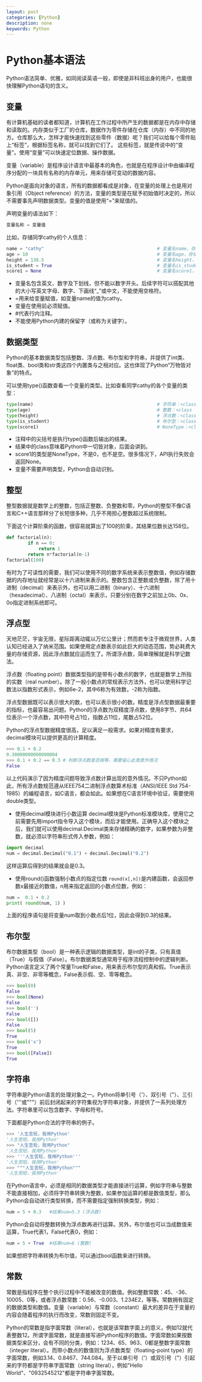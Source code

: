 ```yaml
---
layout: post
categories: [Python]
description: none
keywords: Python
---
```

# Python基本语法
Python语法简单、优雅，如同阅读英语一般，即使是非科班出身的用户，也能很快理解Python语句的含义。

## 变量
有计算机基础的读者都知道，计算机在工作过程中所产生的数据都是在内存中存储和读取的。内存类似于工厂的仓库，数据作为零件存储在仓库（内存）中不同的地方。仓库那么大，怎样才能快速找到这些零件（数据）呢？我们可以给每个零件贴上“标签”，根据标签名称，就可以找到它们了。 这些标签，就是传说中的“变量”。使用“变量”可以快速定位数据、操作数据。

变量（variable）是程序设计语言中最基本的角色，也就是在程序设计中由编译程序分配的一块具有名称的内存单元，用来存储可变动的数据内容。

Python是面向对象的语言，所有的数据都看成是对象，在变量的处理上也是用对象引用（Object reference）的方法，变量的类型是在赋予初始值时决定的，所以不需要事先声明数据类型。变量的值是使用“=”来赋值的。

声明变量的语法如下：
```python
变量名称 = 变量值
```

比如，存储同学cathy的个人信息：
```python
name = "cathy"                                          # 变量名name，存储姓名
age = 10                                                # 变量名age，存储年龄
height = 138.5                                          # 变量名height，存储身高
is_student = True                                       # 变量名is_student，存储是否是学生的标记
score1 = None                                           # 变量名score1，存储成绩
```

- 变量名包含英文、数字及下划线，但不能以数字开头。后续字符可以搭配其他的大小写英文字母、数字、下画线“_”或中文，不能使用空格符。
- =用来给变量赋值，如变量name的值为cathy。
- 变量在使用前必须赋值。
- #代表行内注释。
- 不能使用Python内建的保留字（或称为关键字）。

## 数据类型
Python的基本数据类型包括整数、浮点数、布尔型和字符串，并提供了int类、float类、bool类和str类这四个内置类与之相对应。这也体现了Python“万物皆对象”的特点。

可以使用type()函数查看一个变量的类型。比如查看同学cathy的各个变量的类型：
```python
type(name)                                              # 字符串：<class 'str'>
type(age)                                               # 整数：<class 'int'>
type(height)                                            # 浮点数：<class 'float'>
type(is_student)                                        # 布尔型：<class 'bool'>
type(score1)                                            # NoneType：<class 'NoneType'>
```
- 注释中的尖括号是执行type()函数后输出的结果。
- 结果中的class意味着Python中一切皆对象，后面会讲到。
- score1的类型是NoneType，不是0，也不是空。很多情况下，API执行失败会返回None。
- 变量不需要声明类型，Python会自动识别。

## 整型
整型数据就是数学上的整数，包括正整数、负整数和零。Python的整型不像C语言和C++语言那样分了长短很多种，几乎不用担心整数超过系统限制。

下面这个计算阶乘的函数，很容易就算出了100的阶乘，其结果位数长达158位。
```python
def factorial(n):
        if n == 0:
            return 1
        return n*factorial(n-1)
factorial(100)      
```
有时为了可读性的需要，我们可以使用不同的数字系统来表示整数值，例如存储数据的内存地址就经常是以十六进制来表示的。整数包含正整数或负整数，除了用十进制（decimal）来表示外，也可以用二进制（binary）、十六进制（hexadecimal）、八进制（octal）来表示，只要分别在数字之前加上0b、0x、0o指定进制系统即可。

## 浮点型
天地茫茫，宇宙无限，星际距离动辄以万亿公里计；然而若专注于微观世界，人类认知已经进入了纳米范围。如果使用定点数表示如此巨大的动态范围，势必耗费大量的存储资源，因此浮点数就应运而生了。所谓浮点数，简单理解就是科学记数法。

浮点数（floating point）数据类型指的是带有小数点的数字，也就是数学上所指的实数（real number）。除了一般小数点的常规表示方法外，也可以使用科学记数法以指数形式表示，例如6e-2，其中6称为有效数，-2称为指数。

浮点型数据既可以表示很大的数，也可以表示很小的数。精度是浮点型数据最重要的指标，也最容易出问题。Python的浮点数为双精度浮点数，使用8字节、共64位表示一个浮点数，其中符号占1位，指数占11位，尾数占52位。

Python的浮点型数据精度很高，足以满足一般需求。如果对精度有要求，decimal模块可以提供更高的计算精度。
```python
>>> 0.1 + 0.2
0.30000000000000004
>>> 0.1 + 0.2 == 0.3 # 判断浮点数是否相等，需要留心此类意外情况
False
```
以上代码演示了因为精度问题导致浮点数计算出现的意外情况。不只Python如此，所有浮点数规范遵从IEEE754二进制浮点数算术标准（ANSI/IEEE Std 754-1985）的编程语言，如C语言，都会如此。如果想在C语言环境中验证，需要使用double类型。

- 使用decimal模块进行小数运算
decimal模块是Python标准模块库，使用它之前需要先用import指令导入这个模块，而后才能使用。正确导入这个模块之后，我们就可以使用decimal.Decimal类来存储精确的数字，如果参数为非整数，就必须以字符串形式传入参数，例如：
```python
import decimal
num = decimal.Decimal("0.1") + decimal.Decimal("0.2")
```
这样运算后得到的结果就会是0.3。

- 使用round()函数强制小数点的指定位数
`round(x[,n])`是内建函数，会返回参数x最接近的数值，n用来指定返回的小数点位数，例如：
```python
num =  0.1 + 0.2
print( round(num, 1) )
```
上面的程序语句是将变量num取到小数点后1位，因此会得到0.3的结果。

## 布尔型
布尔数据类型（bool）是一种表示逻辑的数据类型，是int的子类，只有真值（True）与假值（False）。布尔数据类型通常用于程序流程控制中的逻辑判断。Python语言定义了两个常量True和False，用来表示布尔型的真和假。True表示真、非空、非零等概念，False表示假、空、零等概念。

```python
>>> bool(0)
False
>>> bool(None)
False
>>> bool('')
False
>>> bool([])
False
>>> bool(5)
True
>>> bool('x')
True
>>> bool([False])
True
```

## 字符串
字符串是Python语言的处理对象之一。Python将单引号（'）、双引号（"）、三引号（'''或"""）前后封闭起来的字符集视为字符串对象，并提供了一系列处理方法。字符串里可以包含数字、字母和符号。

下面都是Python合法的字符串的例子。

```python
>>> '人生苦短，我用Python'
'人生苦短，我用Python'
>>> "人生苦短，我用Python"
'人生苦短，我用Python'
>>> '''人生苦短，我用Python'''
'人生苦短，我用Python'
>>> """人生苦短，我用Python"""
'人生苦短，我用Python'
```

在Python语言中，必须是相同的数据类型才能直接进行运算，例如字符串与整数不能直接相加，必须将字符串转换为整数，如果参加运算的都是数值类型，那么Python会自动进行类型转换，而不需要指定强制转换类型，例如：
```python
num = 5 + 0.3   #结果num=5.3 (浮点数)
```

Python会自动将整数转换为浮点数再进行运算。另外，布尔值也可以当成数值来运算，True代表1，False代表0，例如：
```python
num = 5 + True  #结果num=6 (整数)
```
如果想把字符串转换为布尔值，可以通过bool函数来进行转换。

## 常数
常数是指程序在整个执行过程中不能被改变的数值。例如整数常数：45、-36、10005、0等，或者浮点数常数：0.56、-0.003、1.234E2，等等。常数拥有固定的数据类型和数值。变量（variable）与常数（constant）最大的差异在于变量的内容会随着程序的执行而改变，常数则固定不变。

Python的常数是指字面常数（literal），也就是该常数字面上的意义，例如12就代表整数12。所谓字面常数，就是直接写进Python程序的数值。字面常数如果按数据类型来区分，会有不同的分类，例如：1234、65、963、0都是整数字面常数（integer literal）。而带小数点的数值则为浮点数类型（floating-point type）的字面常数，例如3.14、0.8467、744.084。至于以单引号（'）或双引号（"）引起来的字符都是字符串字面常数（string literal），例如"Hello World"、"0932545212"都是字符串字面常数。

